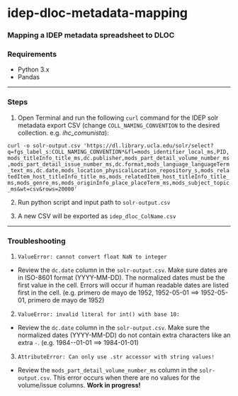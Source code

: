 # idep-dloc-metadata-mapping
### Mapping a IDEP metadata spreadsheet to DLOC


### Requirements
* Python 3.x
* Pandas

------------

### Steps
1. Open Terminal and run the following ```curl``` command for the IDEP solr metadata export CSV (change ```COLL_NAMING_CONVENTION``` to the desired collection. e.g. *ihc_comunista*):

```curl -o solr-output.csv 'https://dl.library.ucla.edu/solr/select?q=fgs_label_s:COLL_NAMING_CONVENTION*&fl=mods_identifier_local_ms,PID,mods_titleInfo_title_ms,dc.publisher,mods_part_detail_volume_number_ms,mods_part_detail_issue_number_ms,dc.format,mods_language_languageTerm_text_ms,dc.date,mods_location_physicalLocation_repository_s,mods_relatedItem_host_titleInfo_title_ms,mods_relatedItem_host_titleInfo_title_ms,mods_genre_ms,mods_originInfo_place_placeTerm_ms,mods_subject_topic_ms&wt=csv&rows=20000'```

2. Run python script and input path to ```solr-output.csv```

3. A new CSV will be exported as ```idep_dloc_ColName.csv```

------------
### Troubleshooting

1. ```ValueError: cannot convert float NaN to integer```
* Review the ```dc.date``` column in the ```solr-output.csv```. Make sure dates are in ISO-8601 format (YYYY-MM-DD). The normalized dates must be the first value in the cell. Errors will occur if human readable dates are listed first in the cell. (e.g. primero de mayo de 1952, 1952-05-01 ==> 1952-05-01, primero de mayo de 1952)

2. ```ValueError: invalid literal for int() with base 10:```
* Review the ```dc.date``` column in the ```solr-output.csv```. Make sure the normalized dates (YYYY-MM-DD) do not contain extra characters like an extra ```-```. (e.g. 1984--01-01 ==> 1984-01-01)

3. ```AttributeError: Can only use .str accessor with string values!```
* Review the ```mods_part_detail_volume_number_ms``` column in the ```solr-output.csv```. This error occurs when there are no values for the volume/issue columns. **Work in progress!**
